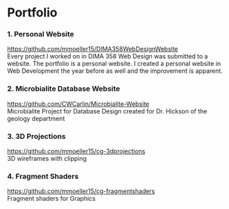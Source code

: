 # Portfolio

### 1. Personal Website
   
https://github.com/mmoeller15/DIMA358WebDesignWebsite \
Every project I worked on in DIMA 358 Web Design was submitted to a website. The portfolio is a personal website. I created a personal website in Web Development the year before as well and the improvement is apparent. 

### 2. Microbialite Database Website 
https://github.com/CWCarlin/Microbialite-Website \
Microbialite Project for Database Design created for Dr. Hickson of the geology department 

### 3. 3D Projections
https://github.com/mmoeller15/cg-3dprojections \
   3D wireframes with clipping 
   
### 4. Fragment Shaders
https://github.com/mmoeller15/cg-fragmentshaders \
Fragment shaders for Graphics
